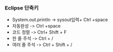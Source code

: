 ### Eclipse 단축키
- System.out.println -> sysout입력+ Ctrl +space
- 자동완성 -> Ctrl +space
- 코드 정렬 -> Ctrl+ Shift + F
- 한 줄 주석 -> Ctrl + /
- 여러 줄 주석 -> Ctrl + Shift + /

###
